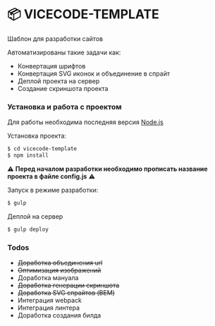 # 📦 VICECODE-TEMPLATE
Шаблон для разработки сайтов

Автоматизированы такие задачи как:

  - Конвертация шрифтов
  - Конвертация SVG иконок и объединение в спрайт
  - Деплой проекта на сервер
  - Создание скриншота проекта

### Установка и работа с проектом

Для работы необходима последняя версия [Node.js](https://nodejs.org/)

Установка проекта:

```sh
$ cd vicecode-template
$ npm install
```
⚠️ **Перед началом разработки необходимо прописать название проекта в файле config.js** ⚠️

Запуск в режиме разработки:

```sh
$ gulp
```

Деплой на сервер

```sh
$ gulp deploy
```

### Todos

 - ~~Доработка объединения url~~
 - ~~Оптимизация изображений~~
 - Доработка мануала
 - ~~Доработка генерации скриншота~~
 - ~~Доработка SVG спрайтов (BEM)~~
 - Интеграция webpack
 - Интеграция линтера
 - Доработка создания билда
